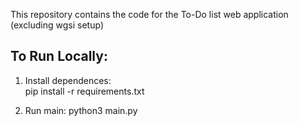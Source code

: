 This repository contains the code for the To-Do list web application (excluding wgsi setup)

## To Run Locally:
1. Install dependences: <br>
pip install -r requirements.txt

2. Run main:
python3 main.py
